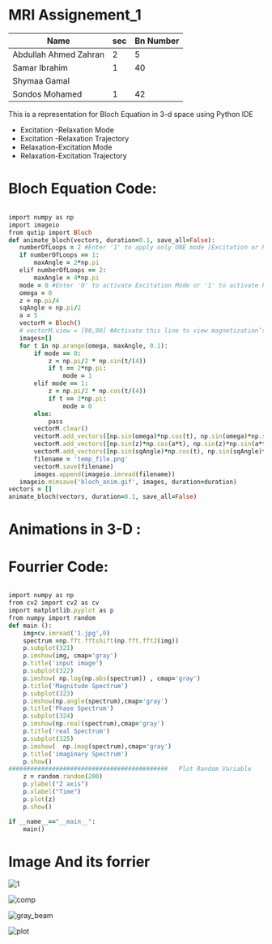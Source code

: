 # MRI Assignement_1
 
 | Name | sec |Bn Number
| ------ | ------ |------|
|Abdullah Ahmed Zahran|2|5|
|Samar Ibrahim|1|40|
|Shymaa Gamal|||
|Sondos Mohamed|1|42|
 

This is a representation for Bloch Equation in 3-d space using Python IDE

  - Excitation -Relaxation Mode
  - Excitation -Relaxation Trajectory
  - Relaxation-Excitation Mode
  - Relaxation-Excitation Trajectory
 

# Bloch Equation Code:

 ```ruby
 
import numpy as np
import imageio
from qutip import Bloch
def animate_bloch(vectors, duration=0.1, save_all=False):
    numberOfLoops = 2 #Enter '1' to apply only ONE mode [Excitation or Relaxation] or '2' to to apply only BOTH modes [Excitation and Relaxation] starting with the selected mode
    if numberOfLoops == 1:
        maxAngle = 2*np.pi
    elif numberOfLoops == 2:
        maxAngle = 4*np.pi
    mode = 0 #Enter '0' to activate Excitation Mode or '1' to activate Relaxation Mode 
    omega = 0
    z = np.pi/4
    sqAngle = np.pi/2
    a = 5
    vectorM = Bloch()
    # vectorM.view = [90,90] #Activate this line to view magnetization’s trajectory on x-y plane
    images=[]
    for t in np.arange(omega, maxAngle, 0.1):
        if mode == 0:
            z = np.pi/2 * np.sin(t/(4))
            if t == 2*np.pi:
                mode = 1
        elif mode == 1:
            z = np.pi/2 * np.cos(t/(4))
            if t == 2*np.pi:
                mode = 0
        else:
            pass
        vectorM.clear()
        vectorM.add_vectors([np.sin(omega)*np.cos(t), np.sin(omega)*np.sin(t), np.cos(omega)])
        vectorM.add_vectors([np.sin(z)*np.cos(a*t), np.sin(z)*np.sin(a*t), np.cos(z)])
        vectorM.add_vectors([np.sin(sqAngle)*np.cos(t), np.sin(sqAngle)*np.sin(t), np.cos(sqAngle)])
        filename = 'temp_file.png'
        vectorM.save(filename)
        images.append(imageio.imread(filename))
    imageio.mimsave('bloch_anim.gif', images, duration=duration)
vectors = []
animate_bloch(vectors, duration=0.1, save_all=False)
 
 ```
 # Animations in 3-D :
 

# Fourrier Code:
``` ruby

import numpy as np
from cv2 import cv2 as cv
import matplotlib.pyplot as p
from numpy import random
def main ():
    img=cv.imread('1.jpg',0)
    spectrum =np.fft.fftshift(np.fft.fft2(img))
    p.subplot(321)
    p.imshow(img, cmap='gray')
    p.title('input image') 
    p.subplot(322)
    p.imshow( np.log(np.abs(spectrum)) , cmap='gray')
    p.title('Magnitude Spectrum') 
    p.subplot(323)
    p.imshow(np.angle(spectrum),cmap='gray')
    p.title('Phase Spectrum') 
    p.subplot(324)
    p.imshow(np.real(spectrum),cmap='gray')
    p.title('real Spectrum') 
    p.subplot(325)
    p.imshow(  np.imag(spectrum),cmap='gray')
    p.title('imaginary Spectrum') 
    p.show()
############################################   Plot Random Variable     ################################################################
    z = random.random(200)
    p.ylabel("Z axis")
    p.xlabel("Time")
    p.plot(z)
    p.show()

if __name__=="__main__":
    main()
```
# Image And its forrier
 
![1](https://user-images.githubusercontent.com/43890895/78510819-4edc0d80-7798-11ea-971a-e93dc3bf3dce.jpg)

![comp](https://user-images.githubusercontent.com/43890895/78510849-8a76d780-7798-11ea-895d-5629a38e94fc.jpg)

 
 
![gray_beam](https://user-images.githubusercontent.com/43890895/78510869-a4181f00-7798-11ea-9d93-33ace5797d00.jpg)

 
![plot](https://user-images.githubusercontent.com/43890895/78510878-b003e100-7798-11ea-8847-1b8ce6e6b295.jpg)

 
 
 
 
 
 
 
   
